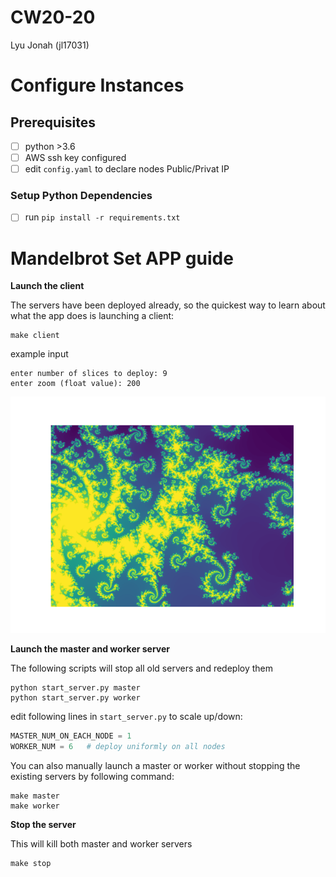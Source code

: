 # CW20-20
Lyu Jonah (jl17031)

# Configure Instances

## Prerequisites

- [ ] python >3.6
- [ ] AWS ssh key configured
- [ ] edit `config.yaml` to declare nodes Public/Privat IP

### Setup Python Dependencies
- [ ] run `pip install -r requirements.txt`

# Mandelbrot Set APP guide

**Launch the client**

The servers have been deployed already, so the quickest way to learn about what the app does is launching a client:

```
make client
```

example input

```
enter number of slices to deploy: 9
enter zoom (float value): 200
```
![result_zoom_200}](/png/result_zoom_2000.0.png)


**Launch the master and worker server**

The following scripts will stop all old servers and redeploy them

```
python start_server.py master
python start_server.py worker
```

edit following lines in `start_server.py` to scale up/down:

```python
MASTER_NUM_ON_EACH_NODE = 1
WORKER_NUM = 6   # deploy uniformly on all nodes
```

You can also manually launch a master or worker without stopping the existing servers by following command:

```shell
make master
make worker
```


**Stop the server**

This will kill both master and worker servers

```
make stop
```